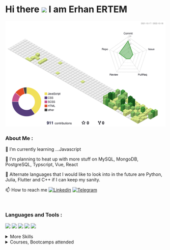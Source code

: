 
<h1> Hi there <img src="https://media.giphy.com/media/hvRJCLFzcasrR4ia7z/giphy.gif" width="30px"/> I am Erhan ERTEM </h1> 


![](./profile-3d-contrib/profile-green-animate.svg)

### About Me :

🌱 I’m currently learning ...Javascript

🔮 I'm planning to heat up with more stuff on MySQL, MongoDB, PostgreSQL, Typscript, Vue, React 

🎁 Alternate languages that I would like to look into in the future are Python, Julia, Flutter and C++ if I can keep my sanity.

📫 How to reach me [![Linkedin](https://img.shields.io/badge/-&nbsp;-D8E887?style=flat&logo=Linkedin&logoColor=grey)](https://www.linkedin.com/in/erhan-ertem-46ab361a0/) [![Telegram](https://img.shields.io/badge/-&nbsp;-D8E887?style=flat&logo=telegram&logoColor=white)](https://t.me/erhanertem)

&nbsp;

### Languages and Tools :
![](https://img.shields.io/badge/Style-HTML5-informational?style=flat&logo=html5&logoColor=white&color=D8E887)
![](https://img.shields.io/badge/Style-CSS-informational?style=flat&logo=css3&logoColor=white&color=D8E887)
![](https://img.shields.io/badge/Style-Sass-informational?style=flat&logo=Sass&logoColor=white&color=D8E887)
![](https://img.shields.io/badge/Code-JavaScript-informational?style=flat&logo=JavaScript&logoColor=white&color=8CC569)
![](https://img.shields.io/badge/Code-MySQL-informational?style=flat&logo=mysql&logoColor=white&color=8CC569)

<details>
<summary>More Skills</summary>

![](https://img.shields.io/badge/Tool-GitKraken-informational?style=flat&logo=GitKraken&logoColor=white&color=f3b745)
......
</details>

<details>
<summary>Courses, Bootcamps attended</summary>

| Course/Bootcamp                                                  | Languages/Frameworks                                                                                                                                                                                                                                                                                                                                                                                                                                                                                                          |
| ----------------------------------------------------------------- | ------------------------------------------------------------------------------------------------------------------------------------------------------------------------------------------------------------------------------------------------------------------------------------------------------------------------------------------------------------------------------------------------------------------------------------------------------------------------------------------------------------------------------ |
| <sub>Udemy The Git & Github Bootcamp</sub>                                   | ![KRAKEN](https://img.shields.io/badge/GitKraken-179287?style=for-the-badge&logo=GitKraken&logoColor=white) ![github](https://img.shields.io/badge/github-%2324292e.svg?&style=for-the-badge&logo=github&logoColor=white?alt=github)                                                                                                                                                                                                                                                                                           |
| <sub>Udemy Build Responsive Real-World Websites with HTML and CSS</sub>      | ![HTML5](https://img.shields.io/badge/HTML5-E34F26?style=for-the-badge&logo=html5&logoColor=white) ![CSS3](https://img.shields.io/badge/CSS3-1572B6?style=for-the-badge&logo=css3&logoColor=white) ![JS](https://img.shields.io/badge/JavaScript-323330?style=for-the-badge&logo=javascript&logoColor=F7DF1E)                                                                                                                                                                                                                  |
| <sub>Udemy The Complete Sass & SCSS Course From Beginner to Advanced</sub>   | ![HTML5](https://img.shields.io/badge/HTML5-E34F26?style=for-the-badge&logo=html5&logoColor=white) ![CSS3](https://img.shields.io/badge/CSS3-1572B6?style=for-the-badge&logo=css3&logoColor=white) ![SASS](https://img.shields.io/badge/Sass-CC6699?style=for-the-badge&logo=sass&logoColor=white)                                                                                                                                                                                                                             |
| <sub>Udemy SASS - The Complete SASS Course (CSS Preprocessor)</sub>          | ![HTML5](https://img.shields.io/badge/HTML5-E34F26?style=for-the-badge&logo=html5&logoColor=white) ![CSS3](https://img.shields.io/badge/CSS3-1572B6?style=for-the-badge&logo=css3&logoColor=white) ![SASS](https://img.shields.io/badge/Sass-CC6699?style=for-the-badge&logo=sass&logoColor=white)                                                                                                                                                                                                                             |
| <sub>Udemy Advanced CSS and Sass Flexbox, Grid, Animations and More!</sub>   | ![HTML5](https://img.shields.io/badge/HTML5-E34F26?style=for-the-badge&logo=html5&logoColor=white) ![CSS3](https://img.shields.io/badge/CSS3-1572B6?style=for-the-badge&logo=css3&logoColor=white) ![SASS](https://img.shields.io/badge/Sass-CC6699?style=for-the-badge&logo=sass&logoColor=white)                                                                                                                                                                                                                             |
| <sub>Udemy The Complete JavaScript Course 2022 From Zero to Expert!</sub>    | ![JS](https://img.shields.io/badge/JavaScript-323330?style=for-the-badge&logo=javascript&logoColor=F7DF1E)                                                                                                                                                                                                                                                                                                                                                                                                                     |
| <sub>Udemy The Ultimate MySQL Bootcamp Go from SQL Beginner to Expert</sub>  | ![mySQL](https://img.shields.io/badge/MySQL-005C84?style=for-the-badge&logo=mysql&logoColor=white) ![JS](https://img.shields.io/badge/JavaScript-323330?style=for-the-badge&logo=javascript&logoColor=F7DF1E) ![expressJs](https://img.shields.io/badge/Express.js-000000?style=for-the-badge&logo=express&logoColor=white) ![HTML5](https://img.shields.io/badge/HTML5-E34F26?style=for-the-badge&logo=html5&logoColor=white) ![CSS3](https://img.shields.io/badge/CSS3-1572B6?style=for-the-badge&logo=css3&logoColor=white) |
| <img src="./img/critical-thinking.gif" width="40px"/> <sub>Udemy Node.js, Express, MongoDB & More The Complete Bootcamp 2022</sub> | ![MongoDB](https://img.shields.io/badge/MongoDB-4EA94B?style=for-the-badge&logo=mongodb&logoColor=white) ![nodeJS](https://img.shields.io/badge/Node.js-339933?style=for-the-badge&logo=nodedotjs&logoColor=white) ![JS](https://img.shields.io/badge/JavaScript-323330?style=for-the-badge&logo=javascript&logoColor=F7DF1E) ![expressJs](https://img.shields.io/badge/Express.js-000000?style=for-the-badge&logo=express&logoColor=white)                                                                                    |
......
</details>

